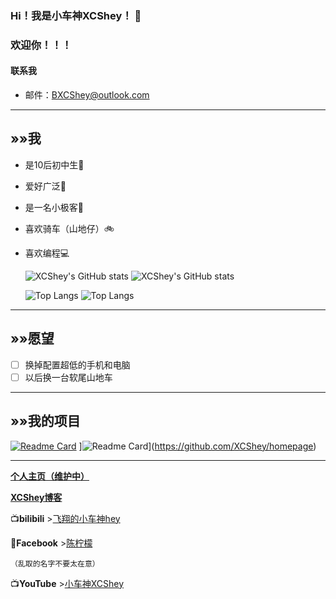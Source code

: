 ### **Hi！我是小车神XCShey！** 👋
### 欢迎你！！！
#### 联系我
- 邮件：[BXCShey@outlook.com](mailtp:BXCShey@outlook.com)

  
---
## »»我
- 是10后初中生🧒
- 爱好广泛💙
- 是一名小极客📱
- 喜欢骑车（山地仔）🚲
- 喜欢编程💻
  
  ![XCShey's GitHub stats](https://github-readme-stats-inky-three-41.vercel.app/api?username=XCShey&show_icons=true&theme=transparent&locale=cn)
  ![XCShey's GitHub stats](https://github-readme-stats-inky-three-41.vercel.app/api?username=XCShey&show_icons=true&theme=transparent&locale=en)
  
  ![Top Langs](https://github-readme-stats-inky-three-41.vercel.app/api/top-langs/?username=XCShey&layout=donut&theme=synthwave&locale=cn)
  ![Top Langs](https://github-readme-stats-inky-three-41.vercel.app/api/top-langs/?username=XCShey&layout=donut&theme=synthwave&locale=en)
---
## »»愿望
- [ ] 换掉配置超低的手机和电脑
- [ ] 以后换一台软尾山地车
---
## »»我的项目
[![Readme Card](https://github-readme-stats-inky-three-41.vercel.app/api/pin/?username=XCShey&repo=XCShey&theme=ambient_gradient&show_owner=true)](https://github.com/XCShey/XCShey)
]![Readme Card](https://github-readme-stats-inky-three-41.vercel.app/api/pin/?username=XCShey&repo=homepage&theme=catppuccin_mocha&show_owner=true)](https://github.com/XCShey/homepage)

---
**[个人主页（维护中）](https://hp.thebxcshey.top)**

**[XCShey博客](https://thebxcshey.top)**

📺**bilibili** >[飞翔的小车神hey](https://b23.tv/YaCS8uN)

💬**Facebook** >[陈柠檬](https://www.facebook.com/profile.php?id=61551619216164&mibextid=2JQ9oc)

`（乱取的名字不要太在意）`

📺**YouTube** >[小车神XCShey](https://youtube.com/@hey-XCR?si=vCH4LAk8_pt1HyfI)
<!--
**XCShey/XCShey** is a ✨ _special_ ✨ repository because its `README.md` (this file) appears on your GitHub profile.

Here are some ideas to get you started:

- 🔭 I’m currently working on ...
- 🌱 I’m currently learning ...
- 👯 I’m looking to collaborate on ...
- 🤔 I’m looking for help with ...
- 💬 Ask me about ...
- 📫 How to reach me: ...
- 😄 Pronouns: ...
- ⚡ Fun fact: ...
-->
